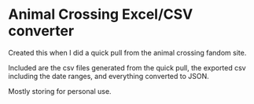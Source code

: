 # Animal Crossing Excel/CSV converter

Created this when I did a quick pull from the animal crossing fandom site.

Included are the csv files generated from the quick pull, the exported csv including the date ranges, and everything converted to JSON.

Mostly storing for personal use.